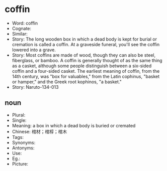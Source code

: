 # coffin

- Word: coffin
- Cognate: 
- Similar: 
- Story: The long wooden box in which a dead body is kept for burial or cremation is called a coffin. At a graveside funeral, you'll see the coffin lowered into a grave.
- Story: Most coffins are made of wood, though they can also be steel, fiberglass, or bamboo. A coffin is generally thought of as the same thing as a casket, although some people distinguish between a six-sided coffin and a four-sided casket. The earliest meaning of coffin, from the 14th century, was "box for valuables," from the Latin cophinus, "basket or hamper," and the Greek root kophinos, "a basket."
- Story: Naruto-134-013

## noun

- Plural: 
- Single: 
- Meaning: a box in which a dead body is buried or cremated
- Chinese: 棺材；棺椁；棺木
- Tags: 
- Synonyms: 
- Antonyms: 
- Use: 
- Eg.: 
- Picture: 

